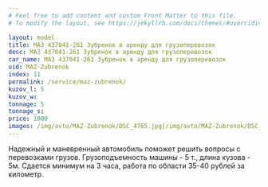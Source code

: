 ```yaml
---
# Feel free to add content and custom Front Matter to this file.
# To modify the layout, see https://jekyllrb.com/docs/themes/#overriding-theme-defaults

layout: model
title: МАЗ 437041-261 Зубренок в аренду для грузоперевозок
desc: МАЗ 437041-261 Зубренок в аренду для грузоперевозок
car_name: МАЗ 437041-261 Зубренок в аренду для грузоперевозок
uid: MAZ-Zubrenok
index: 11
permalink: /service/maz-zubrenok/
kuzov_l: 5
kuzov_w: 
tonnage: 5
tonnage_s: 
price: 1000
images: /img/avto/MAZ-Zubrenok/DSC_4765.jpg|/img/avto/MAZ-Zubrenok/DSC_4767.jpg
---
```


Надежный и маневренный автомобиль поможет решить вопросы с перевозками грузов. 
Грузоподъемность машины - 5 т., длина кузова - 5м. 
Сдается минимум на 3 часа, работа по области 35-40 рублей за километр.